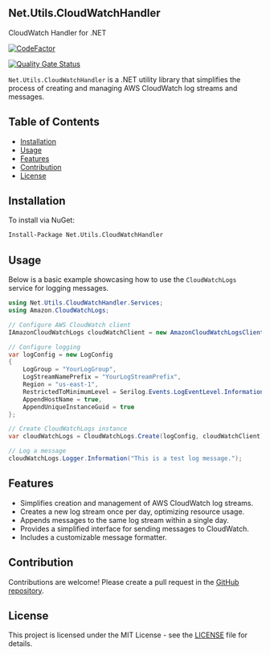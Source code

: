 ## Net.Utils.CloudWatchHandler
CloudWatch Handler for .NET

[![CodeFactor](https://www.codefactor.io/repository/github/the-poolz/net.utils.cloudwatchhandler/badge)](https://www.codefactor.io/repository/github/the-poolz/net.utils.cloudwatchhandler)

[![Quality Gate Status](https://sonarcloud.io/api/project_badges/measure?project=The-Poolz_Net.Utils.CloudWatchHandler&metric=alert_status)](https://sonarcloud.io/summary/new_code?id=The-Poolz_Net.Utils.CloudWatchHandler)

`Net.Utils.CloudWatchHandler`  is a .NET utility library that simplifies the process of creating and managing AWS CloudWatch log streams and messages.

## Table of Contents
- [Installation](#installation)
- [Usage](#usage)
- [Features](#features)
- [Contribution](#contribution)
- [License](#License)


## Installation

To install via NuGet:

```bash
Install-Package Net.Utils.CloudWatchHandler
```

## Usage
Below is a basic example showcasing how to use the `CloudWatchLogs` service for logging messages.

```csharp
using Net.Utils.CloudWatchHandler.Services;
using Amazon.CloudWatchLogs;

// Configure AWS CloudWatch client
IAmazonCloudWatchLogs cloudWatchClient = new AmazonCloudWatchLogsClient();

// Configure logging
var logConfig = new LogConfig
{
    LogGroup = "YourLogGroup",
    LogStreamNamePrefix = "YourLogStreamPrefix",
    Region = "us-east-1",
    RestrictedToMinimumLevel = Serilog.Events.LogEventLevel.Information,
    AppendHostName = true,
    AppendUniqueInstanceGuid = true
};

// Create CloudWatchLogs instance
var cloudWatchLogs = CloudWatchLogs.Create(logConfig, cloudWatchClient);

// Log a message
cloudWatchLogs.Logger.Information("This is a test log message.");
```

## Features

- Simplifies creation and management of AWS CloudWatch log streams.
- Creates a new log stream once per day, optimizing resource usage.
- Appends messages to the same log stream within a single day.
- Provides a simplified interface for sending messages to CloudWatch.
- Includes a customizable message formatter.

## Contribution

Contributions are welcome! Please create a pull request in the [GitHub repository](https://github.com/The-Poolz/Net.Utils.CloudWatchHandler/tree/master).

## License

This project is licensed under the MIT License - see the [LICENSE](LICENSE) file for details.

